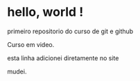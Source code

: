 # hello, world !
 primeiro repositorio do curso de git e github

Curso em video.

esta linha adicionei diretamente no site 


mudei.


